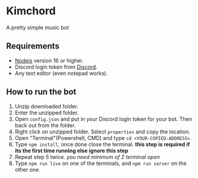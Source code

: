 # Kimchord
A pretty simple music bot 

## Requirements
  - [Nodejs](https://nodejs.org/) version 16 or higher.
  - Discord login token from [Discord](https://discord.com/developers/).
  - Any text editor (even notepad works).

## How to run the bot
  1. Unzip downloaded folder.
  2. Enter the unzipped folder.
  3. Open `config.json` and put in your Discord login token for your bot. Then back out from the folder.
  4. Right click on unzipped folder. Select `properties` and copy the location. 
  5. Open "Terminal"(Powershell, CMD) and type `cd <YOUR-COPIED-ADDRESS>`.
  6. Type `npm install`, once done close the terminal. **this step is required if its the first time running else ignore this step**
  7. Repeat step 5 twice. *you need minimum of 2 terminal open*
  8. Type `npm run live` on one of the terminals, and `npm run server` on the other one.
